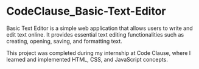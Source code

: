 # CodeClause_Basic-Text-Editor
Basic Text Editor is a simple web application that allows users to write and edit text online. It provides essential text editing functionalities such as creating, opening, saving, and formatting text.

This project was completed during my internship at Code Clause, where I learned and implemented HTML, CSS, and JavaScript concepts.
